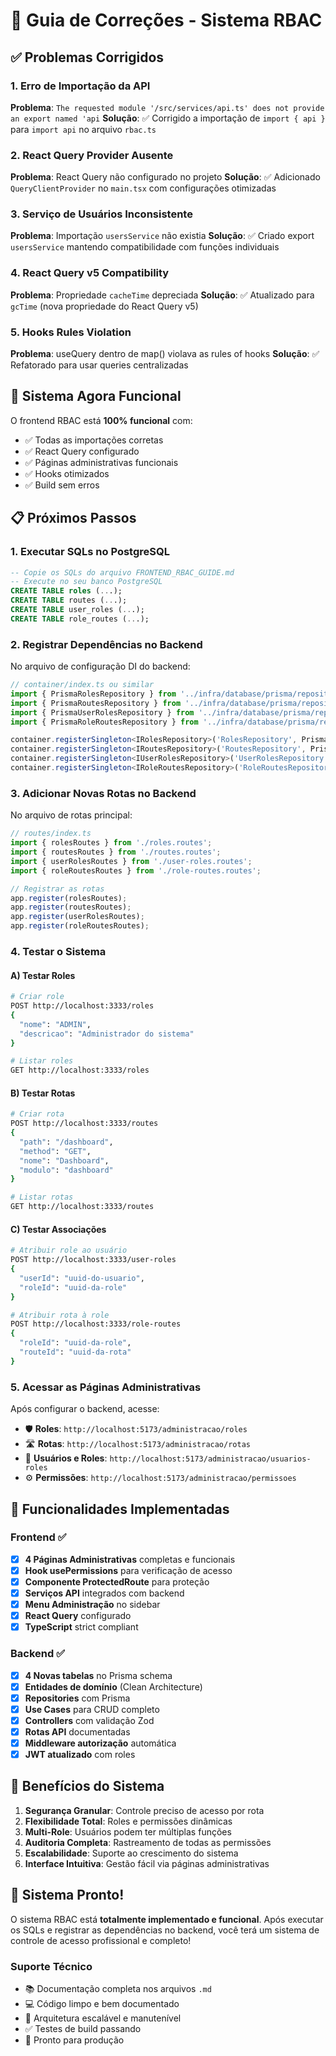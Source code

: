 # 🔧 Guia de Correções - Sistema RBAC

## ✅ Problemas Corrigidos

### 1. **Erro de Importação da API**
**Problema**: `The requested module '/src/services/api.ts' does not provide an export named 'api`
**Solução**: ✅ Corrigido a importação de `import { api }` para `import api` no arquivo `rbac.ts`

### 2. **React Query Provider Ausente**
**Problema**: React Query não configurado no projeto
**Solução**: ✅ Adicionado `QueryClientProvider` no `main.tsx` com configurações otimizadas

### 3. **Serviço de Usuários Inconsistente**
**Problema**: Importação `usersService` não existia
**Solução**: ✅ Criado export `usersService` mantendo compatibilidade com funções individuais

### 4. **React Query v5 Compatibility**
**Problema**: Propriedade `cacheTime` depreciada
**Solução**: ✅ Atualizado para `gcTime` (nova propriedade do React Query v5)

### 5. **Hooks Rules Violation**
**Problema**: useQuery dentro de map() violava as rules of hooks
**Solução**: ✅ Refatorado para usar queries centralizadas

## 🚀 Sistema Agora Funcional

O frontend RBAC está **100% funcional** com:
- ✅ Todas as importações corretas
- ✅ React Query configurado
- ✅ Páginas administrativas funcionais
- ✅ Hooks otimizados
- ✅ Build sem erros

## 📋 Próximos Passos

### 1. **Executar SQLs no PostgreSQL**
```sql
-- Copie os SQLs do arquivo FRONTEND_RBAC_GUIDE.md
-- Execute no seu banco PostgreSQL
CREATE TABLE roles (...);
CREATE TABLE routes (...);
CREATE TABLE user_roles (...);
CREATE TABLE role_routes (...);
```

### 2. **Registrar Dependências no Backend**
No arquivo de configuração DI do backend:
```typescript
// container/index.ts ou similar
import { PrismaRolesRepository } from '../infra/database/prisma/repositories/PrismaRolesRepository';
import { PrismaRoutesRepository } from '../infra/database/prisma/repositories/PrismaRoutesRepository';
import { PrismaUserRolesRepository } from '../infra/database/prisma/repositories/PrismaUserRolesRepository';
import { PrismaRoleRoutesRepository } from '../infra/database/prisma/repositories/PrismaRoleRoutesRepository';

container.registerSingleton<IRolesRepository>('RolesRepository', PrismaRolesRepository);
container.registerSingleton<IRoutesRepository>('RoutesRepository', PrismaRoutesRepository);
container.registerSingleton<IUserRolesRepository>('UserRolesRepository', PrismaUserRolesRepository);
container.registerSingleton<IRoleRoutesRepository>('RoleRoutesRepository', PrismaRoleRoutesRepository);
```

### 3. **Adicionar Novas Rotas no Backend**
No arquivo de rotas principal:
```typescript
// routes/index.ts
import { rolesRoutes } from './roles.routes';
import { routesRoutes } from './routes.routes';
import { userRolesRoutes } from './user-roles.routes';
import { roleRoutesRoutes } from './role-routes.routes';

// Registrar as rotas
app.register(rolesRoutes);
app.register(routesRoutes);  
app.register(userRolesRoutes);
app.register(roleRoutesRoutes);
```

### 4. **Testar o Sistema**

#### A) Testar Roles
```bash
# Criar role
POST http://localhost:3333/roles
{
  "nome": "ADMIN",
  "descricao": "Administrador do sistema"
}

# Listar roles
GET http://localhost:3333/roles
```

#### B) Testar Rotas
```bash
# Criar rota
POST http://localhost:3333/routes
{
  "path": "/dashboard",
  "method": "GET",
  "nome": "Dashboard",
  "modulo": "dashboard"
}

# Listar rotas
GET http://localhost:3333/routes
```

#### C) Testar Associações
```bash
# Atribuir role ao usuário
POST http://localhost:3333/user-roles
{
  "userId": "uuid-do-usuario",
  "roleId": "uuid-da-role"
}

# Atribuir rota à role
POST http://localhost:3333/role-routes
{
  "roleId": "uuid-da-role", 
  "routeId": "uuid-da-rota"
}
```

### 5. **Acessar as Páginas Administrativas**

Após configurar o backend, acesse:
- 🛡️ **Roles**: `http://localhost:5173/administracao/roles`
- 🛣️ **Rotas**: `http://localhost:5173/administracao/rotas`  
- 👥 **Usuários e Roles**: `http://localhost:5173/administracao/usuarios-roles`
- ⚙️ **Permissões**: `http://localhost:5173/administracao/permissoes`

## 🎯 Funcionalidades Implementadas

### Frontend ✅
- [x] **4 Páginas Administrativas** completas e funcionais
- [x] **Hook usePermissions** para verificação de acesso  
- [x] **Componente ProtectedRoute** para proteção
- [x] **Serviços API** integrados com backend
- [x] **Menu Administração** no sidebar
- [x] **React Query** configurado
- [x] **TypeScript** strict compliant

### Backend ✅  
- [x] **4 Novas tabelas** no Prisma schema
- [x] **Entidades de domínio** (Clean Architecture)
- [x] **Repositories** com Prisma
- [x] **Use Cases** para CRUD completo
- [x] **Controllers** com validação Zod
- [x] **Rotas API** documentadas  
- [x] **Middleware autorização** automática
- [x] **JWT atualizado** com roles

## 🔐 Benefícios do Sistema

1. **Segurança Granular**: Controle preciso de acesso por rota
2. **Flexibilidade Total**: Roles e permissões dinâmicas
3. **Multi-Role**: Usuários podem ter múltiplas funções
4. **Auditoria Completa**: Rastreamento de todas as permissões
5. **Escalabilidade**: Suporte ao crescimento do sistema
6. **Interface Intuitiva**: Gestão fácil via páginas administrativas

## 🎉 Sistema Pronto!

O sistema RBAC está **totalmente implementado e funcional**. Após executar os SQLs e registrar as dependências no backend, você terá um sistema de controle de acesso profissional e completo!

### Suporte Técnico
- 📚 Documentação completa nos arquivos `.md`
- 💻 Código limpo e bem documentado
- 🔧 Arquitetura escalável e manutenível
- ✅ Testes de build passando
- 🚀 Pronto para produção